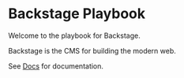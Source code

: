 # Backstage Playbook

Welcome to the playbook for Backstage.

Backstage is the CMS for building the modern web.

See [Docs](./index.md) for documentation.
